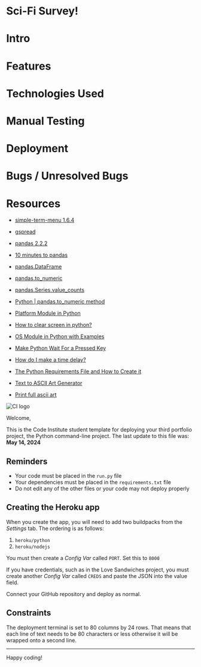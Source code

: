 # Sci-Fi Survey!

# Intro

# Features

# Technologies Used

# Manual Testing

# Deployment

# Bugs / Unresolved Bugs

# Resources

- [simple-term-menu 1.6.4](https://pypi.org/project/simple-term-menu/)
- [gspread](https://docs.gspread.org/en/v6.1.2/)
- [pandas 2.2.2](https://pypi.org/project/pandas/)
- [10 minutes to pandas](https://pandas.pydata.org/pandas-docs/stable/user_guide/10min.html)
- [pandas.DataFrame](https://pandas.pydata.org/docs/reference/api/pandas.DataFrame.html)
- [pandas.to_numeric](https://pandas.pydata.org/docs/reference/api/pandas.to_numeric.html#pandas-to-numeric)
- [pandas.Series.value_counts](https://pandas.pydata.org/docs/reference/api/pandas.Series.value_counts.html)
- [Python | pandas.to_numeric method](https://www.geeksforgeeks.org/python-pandas-to_numeric-method/)
- [Platform Module in Python](https://www.geeksforgeeks.org/platform-module-in-python/)
- [How to clear screen in python?](https://www.geeksforgeeks.org/clear-screen-python/)
- [OS Module in Python with Examples](https://www.geeksforgeeks.org/os-module-python-examples/)
- [Make Python Wait For a Pressed Key](https://www.geeksforgeeks.org/make-python-wait-for-a-pressed-key/)
- [How do I make a time delay?](https://stackoverflow.com/questions/510348/how-do-i-make-a-time-delay)
- [The Python Requirements File and How to Create it](https://learnpython.com/blog/python-requirements-file/)

- [Text to ASCII Art Generator](https://patorjk.com/software/taag/#p=display&h=3&v=2&f=Graffiti&t=Sci-Fi%0A%20survey)
- [Print full ascii art](https://stackoverflow.com/questions/23623288/print-full-ascii-art)




![CI logo](https://codeinstitute.s3.amazonaws.com/fullstack/ci_logo_small.png)

Welcome,

This is the Code Institute student template for deploying your third portfolio project, the Python command-line project. The last update to this file was: **May 14, 2024**

## Reminders

- Your code must be placed in the `run.py` file
- Your dependencies must be placed in the `requirements.txt` file
- Do not edit any of the other files or your code may not deploy properly

## Creating the Heroku app

When you create the app, you will need to add two buildpacks from the _Settings_ tab. The ordering is as follows:

1. `heroku/python`
2. `heroku/nodejs`

You must then create a _Config Var_ called `PORT`. Set this to `8000`

If you have credentials, such as in the Love Sandwiches project, you must create another _Config Var_ called `CREDS` and paste the JSON into the value field.

Connect your GitHub repository and deploy as normal.

## Constraints

The deployment terminal is set to 80 columns by 24 rows. That means that each line of text needs to be 80 characters or less otherwise it will be wrapped onto a second line.

---

Happy coding!